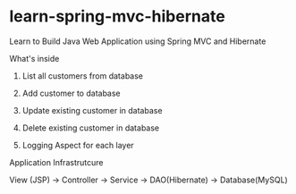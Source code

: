 # learn-spring-mvc-hibernate
Learn to Build Java Web Application using Spring MVC and Hibernate

What's inside
1. List all customers from database

2. Add customer to database

3. Update existing customer in database

4. Delete existing customer in database

5. Logging Aspect for each layer

Application Infrastrutcure

View (JSP) -> Controller -> Service -> DAO(Hibernate) -> Database(MySQL)
